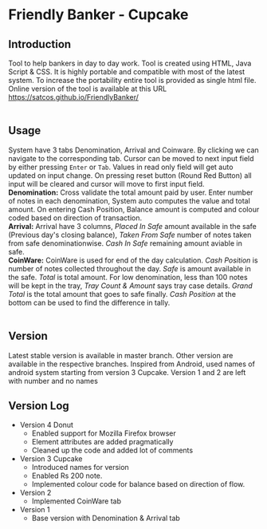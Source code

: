 # Friendly Banker - Cupcake


## Introduction
Tool to help bankers in day to day work. Tool is created using HTML, Java Script & CSS. 
It is highly portable and compatible with most of the latest system. To increase the portability entire tool is provided as single html file.
Online version of the tool is available at this URL https://satcos.github.io/FriendlyBanker/<br/><br/>

## Usage
System have 3 tabs Denomination, Arrival and Coinware. By clicking we can navigate to the corresponding tab.
Cursor can be moved to next input field by either pressing `Enter` or `Tab`. Values in read only field will get auto updated on input change.
On pressing reset button (Round Red Button) all input will be cleared and cursor will move to first input field.<br/>
**Denomination:**  Cross validate the total amount paid by user. Enter number of notes in each denomination, System auto computes the value and total amount. 
On entering Cash Position, Balance amount is computed and colour coded based on direction of transaction. <br/>
**Arrival:**  Arrival have 3 columns, *Placed In Safe* amount available in the safe (Previous day's closing balance), *Taken From Safe* number of notes taken from safe denominationwise.
*Cash In Safe* remaining amount aviable in safe. <br/>
**CoinWare:**  CoinWare is used for end of the day calculation. *Cash Position* is number of notes collected throughout the day. *Safe* is amount available in the safe.
*Total* is total amount. For low denomination, less than 100 notes will be kept in the tray, *Tray Count & Amount* says tray case details. *Grand Total* is the total amount that goes to safe finally.
*Cash Position* at the bottom can be used to find the difference in tally.<br/><br/>

## Version
Latest stable version is available in master branch. Other version are available in the respective branches. 
Inspired from Android, used names of android system starting from version 3 Cupcake.
Version 1 and 2 are left with number and no names

## Version Log
- Version 4 Donut
	- Enabled support for Mozilla Firefox browser
	- Element attributes are added pragmatically
	- Cleaned up the code and added lot of comments
- Version 3 Cupcake
	- Introduced names for version
	- Enabled Rs 200 note.
	- Implemented colour code for balance based on direction of flow.
- Version 2
	- Implemented CoinWare tab
- Version 1
	- Base version with Denomination & Arrival tab

